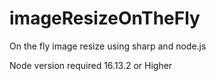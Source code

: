 # imageResizeOnTheFly
On the fly image resize using sharp and node.js

Node version required 16.13.2 or Higher

